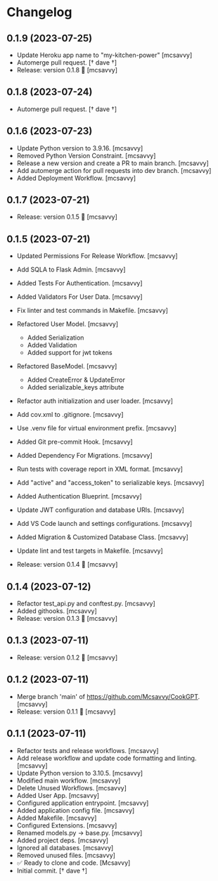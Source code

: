 Changelog
=========


0.1.9 (2023-07-25)
------------------
- Update Heroku app name to "my-kitchen-power" [mcsavvy]
- Automerge pull request. [† dave †]
- Release: version 0.1.8 🚀 [mcsavvy]


0.1.8 (2023-07-24)
------------------
- Automerge pull request. [† dave †]


0.1.6 (2023-07-23)
------------------
- Update Python version to 3.9.16. [mcsavvy]
- Removed Python Version Constraint. [mcsavvy]
- Release a new version and create a PR to main branch. [mcsavvy]
- Add automerge action for pull requests into dev branch. [mcsavvy]
- Added Deployment Workflow. [mcsavvy]


0.1.7 (2023-07-21)
------------------
- Release: version 0.1.5 🚀 [mcsavvy]


0.1.5 (2023-07-21)
------------------
- Updated Permissions For Release Workflow. [mcsavvy]
- Add SQLA to Flask Admin. [mcsavvy]
- Added Tests For Authentication. [mcsavvy]
- Added Validators For User Data. [mcsavvy]
- Fix linter and test commands in Makefile. [mcsavvy]
- Refactored User Model. [mcsavvy]

  - Added Serialization
  - Added Validation
  - Added support for jwt tokens
- Refactored BaseModel. [mcsavvy]

  - Added CreateError & UpdateError
  - Added serializable_keys attribute
- Refactor auth initialization and user loader. [mcsavvy]
- Add cov.xml to .gitignore. [mcsavvy]
- Use .venv file for virtual environment prefix. [mcsavvy]
- Added Git pre-commit Hook. [mcsavvy]
- Added Dependency For Migrations. [mcsavvy]
- Run tests with coverage report in XML format. [mcsavvy]
- Add "active" and "access_token" to serializable keys. [mcsavvy]
- Added Authentication Blueprint. [mcsavvy]
- Update JWT configuration and database URIs. [mcsavvy]
- Add VS Code launch and settings configurations. [mcsavvy]
- Added Migration & Customized Database Class. [mcsavvy]
- Update lint and test targets in Makefile. [mcsavvy]
- Release: version 0.1.4 🚀 [mcsavvy]


0.1.4 (2023-07-12)
------------------
- Refactor test_api.py and conftest.py. [mcsavvy]
- Added githooks. [mcsavvy]
- Release: version 0.1.3 🚀 [mcsavvy]


0.1.3 (2023-07-11)
------------------
- Release: version 0.1.2 🚀 [mcsavvy]


0.1.2 (2023-07-11)
------------------
- Merge branch 'main' of https://github.com/Mcsavvy/CookGPT. [mcsavvy]
- Release: version 0.1.1 🚀 [mcsavvy]


0.1.1 (2023-07-11)
------------------
- Refactor tests and release workflows. [mcsavvy]
- Add release workflow and update code formatting and linting. [mcsavvy]
- Update Python version to 3.10.5. [mcsavvy]
- Modified main workflow. [mcsavvy]
- Delete Unused Workflows. [mcsavvy]
- Added User App. [mcsavvy]
- Configured application entrypoint. [mcsavvy]
- Added application config file. [mcsavvy]
- Added Makefile. [mcsavvy]
- Configured Extensions. [mcsavvy]
- Renamed models.py -> base.py. [mcsavvy]
- Added project deps. [mcsavvy]
- Ignored all databases. [mcsavvy]
- Removed unused files. [mcsavvy]
- ✅ Ready to clone and code. [Mcsavvy]
- Initial commit. [† dave †]


